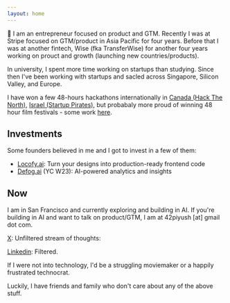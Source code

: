 ```yaml
---
layout: home
---
```


👋 I am an entrepreneur focused on product and GTM. Recently I was at Stripe focused on GTM/product in Asia Pacific for four years. Before that I was at another fintech, Wise (fka TransferWise) for another four years working on prouct and growth (launching new countries/products).

In university, I spent more time working on startups than studying. Since then I've been working with startups and sacled across Singapore, Silicon Valley, and Europe.

I have won a few 48-hours hackathons internationally in [Canada (Hack The North)](https://www.facebook.com/moesingapore/posts/congratulations-to-piyush-varanjani-a-final-year-information-systems-student-at-/10155302983587004/), [Israel (Startup Pirates)](https://blogs.timesofisrael.com/why-chutzpah-could-be-startup-nations-greatest-startup-secret-export/), but probabaly more proud of winning 48 hour film festivals - some work [here](https://piyush42.github.io/hello/create/). 

## Investments
Some founders believed in me and I got to invest in a few of them:
- [Locofy.ai](https://www.locofy.ai/): Turn your designs into production-ready frontend code
- [Defog.ai](https://defog.ai/) (YC W23): AI-powered analytics and insights

## Now
I am in San Francisco and currently exploring and building in AI. If you're building in AI and want to talk on product/GTM, I am at 42piyush [at] gmail dot com. 

[X](https://x.com/42piyush): Unfiltered stream of thoughts: 

[Linkedin](https://www.linkedin.com/in/piyushvjani/): Filtered. 

If I were not into technology, I'd be a struggling moviemaker or a happily frustrated technocrat.

Luckily, I have friends and family who don't care about any of the above stuff.


